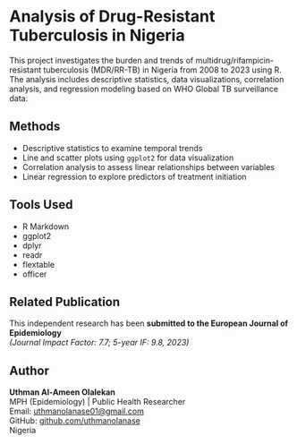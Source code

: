 # Analysis of Drug-Resistant Tuberculosis in Nigeria

This project investigates the burden and trends of multidrug/rifampicin-resistant tuberculosis (MDR/RR-TB) in Nigeria from 2008 to 2023 using R. The analysis includes descriptive statistics, data visualizations, correlation analysis, and regression modeling based on WHO Global TB surveillance data.

## Methods
- Descriptive statistics to examine temporal trends
- Line and scatter plots using `ggplot2` for data visualization
- Correlation analysis to assess linear relationships between variables
- Linear regression to explore predictors of treatment initiation

## Tools Used
- R Markdown
- ggplot2
- dplyr
- readr
- flextable
- officer

## Related Publication
This independent research has been **submitted to the European Journal of Epidemiology**  
*(Journal Impact Factor: 7.7; 5-year IF: 9.8, 2023)*

## Author
**Uthman Al-Ameen Olalekan**  
MPH (Epidemiology) | Public Health Researcher  
Email: uthmanolanase01@gmail.com  
GitHub: [github.com/uthmanolanase](https://github.com/uthmanolanase)  
Nigeria
